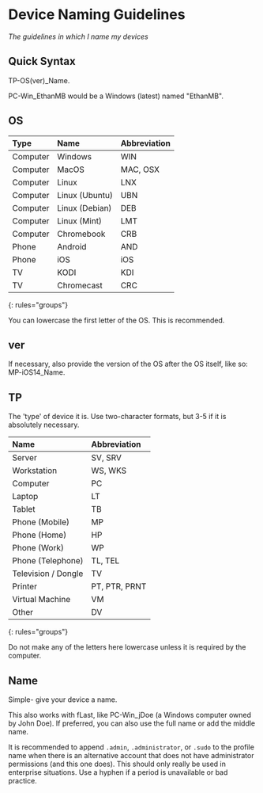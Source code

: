 # Device Naming Guidelines

*The guidelines in which I name my devices*

## Quick Syntax

TP-OS(ver)_Name.

PC-Win_EthanMB would be a Windows (latest) named "EthanMB".

## OS

| Type | Name | Abbreviation |
|:--|:--|:--|
| Computer | Windows | WIN |
| Computer | MacOS | MAC, OSX |
| Computer | Linux | LNX |
| Computer | Linux (Ubuntu) | UBN |
| Computer | Linux (Debian) | DEB |
| Computer | Linux (Mint) | LMT |
| Computer | Chromebook | CRB |
| Phone | Android | AND |
| Phone | iOS | iOS |
| TV | KODI | KDI |
| TV | Chromecast | CRC |
{: rules="groups"}

You can lowercase the first letter of the OS. This is recommended.

## ver

If necessary, also provide the version of the OS after the OS itself, like so: MP-iOS14_Name.

## TP

The 'type' of device it is. Use two-character formats, but 3-5 if it is absolutely necessary.

| Name | Abbreviation |
|:--|:--|
| Server | SV, SRV |
| Workstation | WS, WKS |
| Computer | PC |
| Laptop | LT |
| Tablet | TB |
| Phone (Mobile) | MP |
| Phone (Home) | HP |
| Phone (Work) | WP |
| Phone (Telephone) | TL, TEL |
| Television / Dongle | TV |
| Printer | PT, PTR, PRNT |
| Virtual Machine | VM |
| Other | DV |
{: rules="groups"}

Do not make any of the letters here lowercase unless it is required by the computer.

## Name

Simple- give your device a name.

This also works with fLast, like PC-Win_jDoe (a Windows computer owned by John Doe). If preferred, you can also use the full name or add the middle name.

It is recommended to append `.admin`, `.administrator`, or `.sudo` to the profile name when there is an alternative account that does not have administrator permissions (and this one does). This should only really be used in enterprise situations. Use a hyphen if a period is unavailable or bad practice.
